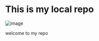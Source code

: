 # This is my local repo

![image](https://github.com/user-attachments/assets/deddc486-31a6-4d7e-9ea5-355a581a6915)

welcome to my repo
